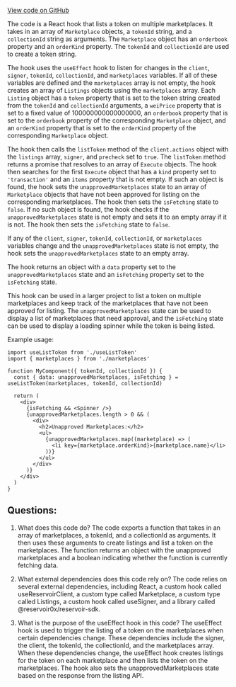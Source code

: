 [View code on GitHub](zoo-labs/zoo/blob/master/ui/src/hooks/useListingPreapprovalCheck.ts)

The code is a React hook that lists a token on multiple marketplaces. It takes in an array of `Marketplace` objects, a `tokenId` string, and a `collectionId` string as arguments. The `Marketplace` object has an `orderbook` property and an `orderKind` property. The `tokenId` and `collectionId` are used to create a token string. 

The hook uses the `useEffect` hook to listen for changes in the `client`, `signer`, `tokenId`, `collectionId`, and `marketplaces` variables. If all of these variables are defined and the `marketplaces` array is not empty, the hook creates an array of `Listings` objects using the `marketplaces` array. Each `Listing` object has a `token` property that is set to the token string created from the `tokenId` and `collectionId` arguments, a `weiPrice` property that is set to a fixed value of 100000000000000000, an `orderbook` property that is set to the `orderbook` property of the corresponding `Marketplace` object, and an `orderKind` property that is set to the `orderKind` property of the corresponding `Marketplace` object.

The hook then calls the `listToken` method of the `client.actions` object with the `listings` array, `signer`, and `precheck` set to `true`. The `listToken` method returns a promise that resolves to an array of `Execute` objects. The hook then searches for the first `Execute` object that has a `kind` property set to `'transaction'` and an `items` property that is not empty. If such an object is found, the hook sets the `unapprovedMarketplaces` state to an array of `Marketplace` objects that have not been approved for listing on the corresponding marketplaces. The hook then sets the `isFetching` state to `false`. If no such object is found, the hook checks if the `unapprovedMarketplaces` state is not empty and sets it to an empty array if it is not. The hook then sets the `isFetching` state to `false`.

If any of the `client`, `signer`, `tokenId`, `collectionId`, or `marketplaces` variables change and the `unapprovedMarketplaces` state is not empty, the hook sets the `unapprovedMarketplaces` state to an empty array.

The hook returns an object with a `data` property set to the `unapprovedMarketplaces` state and an `isFetching` property set to the `isFetching` state.

This hook can be used in a larger project to list a token on multiple marketplaces and keep track of the marketplaces that have not been approved for listing. The `unapprovedMarketplaces` state can be used to display a list of marketplaces that need approval, and the `isFetching` state can be used to display a loading spinner while the token is being listed. 

Example usage:

```
import useListToken from './useListToken'
import { marketplaces } from './marketplaces'

function MyComponent({ tokenId, collectionId }) {
  const { data: unapprovedMarketplaces, isFetching } = useListToken(marketplaces, tokenId, collectionId)

  return (
    <div>
      {isFetching && <Spinner />}
      {unapprovedMarketplaces.length > 0 && (
        <div>
          <h2>Unapproved Marketplaces:</h2>
          <ul>
            {unapprovedMarketplaces.map((marketplace) => (
              <li key={marketplace.orderKind}>{marketplace.name}</li>
            ))}
          </ul>
        </div>
      )}
    </div>
  )
}
```
## Questions: 
 1. What does this code do?
The code exports a function that takes in an array of marketplaces, a tokenId, and a collectionId as arguments. It then uses these arguments to create listings and list a token on the marketplaces. The function returns an object with the unapproved marketplaces and a boolean indicating whether the function is currently fetching data.

2. What external dependencies does this code rely on?
The code relies on several external dependencies, including React, a custom hook called useReservoirClient, a custom type called Marketplace, a custom type called Listings, a custom hook called useSigner, and a library called @reservoir0x/reservoir-sdk.

3. What is the purpose of the useEffect hook in this code?
The useEffect hook is used to trigger the listing of a token on the marketplaces when certain dependencies change. These dependencies include the signer, the client, the tokenId, the collectionId, and the marketplaces array. When these dependencies change, the useEffect hook creates listings for the token on each marketplace and then lists the token on the marketplaces. The hook also sets the unapprovedMarketplaces state based on the response from the listing API.